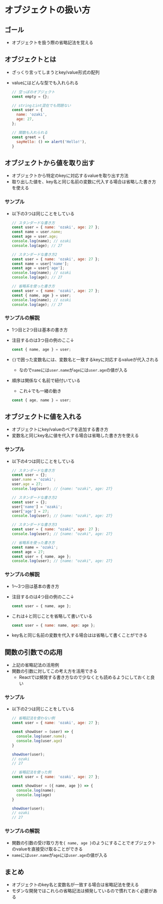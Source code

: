 # オブジェクトの扱い方

## ゴール

- オブジェクトを扱う際の省略記法を覚える

## オブジェクトとは

- ざっくり言ってしまうとkey/value形式の配列
- valueにはどんな型でも入れられる

    ```js
    // 空っぽのオブジェクト
    const empty = {};
    
    // stringとint混在でも問題ない
    const user = {
      name: 'ozaki',
      age: 27,
    };
    
    // 関数も入れられる
    const greet = {
      sayHello: () => alert('Hello!'),
    }
    ```

## オブジェクトから値を取り出す

- オブジェクトから特定のkeyに対応するvalueを取り出す方法
- 取り出した値を、key名と同じ名前の変数に代入する場合は省略した書き方を使える

### サンプル

- 以下の3つは同じことをしている

    ```js
    // スタンダードな書き方
    const user = { name: 'ozaki', age: 27 };
    const name = user.name;
    const age = user.age;
    console.log(name); // ozaki
    console.log(age); // 27
    ```

    ```js
    // スタンダードな書き方2
    const user = { name: 'ozaki', age: 27 };
    const name = user['name'];
    const age = user['age'];
    console.log(name); // ozaki
    console.log(age); // 27
    ```

    ```js
    // 省略系を使った書き方
    const user = { name: 'ozaki', age: 27 };
    const { name, age } = user;
    console.log(name); // ozaki
    console.log(age); // 27
    ```

### サンプルの解説

- 1つ目と2つ目は基本の書き方
- 注目するのは3つ目の例のここ↓

    ```js
    const { name, age } = user;
    ```

- `{}`で囲った変数名には、変数名と一致するkeyに対応するvalueが代入される
    - なので`name`には`user.name`が`age`には`user.age`の値が入る
- 順序は関係なく名前で紐付いている
    - これ↓でも一緒の動き

    ```js
    const { age, name } = user;
    ```

## オブジェクトに値を入れる

- オブジェクトにkey/valueのペアを追加する書き方
- 変数名と同じkey名に値を代入する場合は省略した書き方を使える

### サンプル

- 以下の4つは同じことをしている

    ```js
    // スタンダードな書き方
    const user = {};
    user.name = 'ozaki';
    user.age = 27;
    console.log(user); // {name: "ozaki", age: 27}
    ```

    ```js
    // スタンダードな書き方2
    const user = {};
    user['name'] = 'ozaki';
    user['age'] = 27;
    console.log(user); // {name: "ozaki", age: 27}
    ```

    ```js
    // スタンダードな書き方3
    const user = { name: "ozaki", age: 27 };
    console.log(user); // {name: "ozaki", age: 27}
    ```

    ```js
    // 省略系を使った書き方
    const name = 'ozaki';
    const age = 27;
    const user = { name, age };
    console.log(user); // {name: "ozaki", age: 27}
    ```

### サンプルの解説

- 1〜3つ目は基本の書き方
- 注目するのは4つ目の例のここ↓

    ```js
    const user = { name, age };
    ```

- これは↓と同じことを省略して書いている

    ```js
    const user = { name: name, age: age };
    ```

- key名と同じ名前の変数を代入する場合はは省略して書くことができる

## 関数の引数での応用

- 上記の省略記法の活用例
- 関数の引数に対してこの考え方を活用できる
    - Reactでは頻発する書き方なので少なくとも読めるようにしておくと良い

### サンプル

- 以下の2つは同じことをしている

    ```js
    // 省略記法を使わない例
    const user = { name: 'ozaki', age: 27 };
    
    const showUser = (user) => {
      console.log(user.name);
      console.log(user.age)
    }
    
    showUser(user);
    // ozaki
    // 27
    ```

    ```js
    // 省略記法を使った例
    const user = { name: 'ozaki', age: 27 };
    
    const showUser = ({ name, age }) => {
      console.log(name);
      console.log(age)
    }
    
    showUser(user);
    // ozaki
    // 27
    ```

### サンプルの解説

- 関数の引数の受け取り方を`{ name, age }`のようにすることでオブジェクトのvalueを直接受け取ることができる
- `name`には`user.name`が`age`には`user.age`の値が入る

## まとめ

- オブジェクトのkey名と変数名が一致する場合は省略記法を使える
- モダンな開発ではこれらの省略記法は頻発しているので慣れておく必要がある
